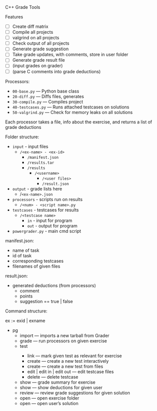 C++ Grade Tools

Features
- [ ] Create diff matrix
- [ ] Compile all projects
- [ ] valgrind on all projects
- [ ] Check output of all projects
- [ ] Generate grade suggestion
- [ ] Take grade updates, with comments, store in user folder
- [ ] Generate grade result file
- [ ] (input grades on grader)
- [ ] (parse C comments into grade deductions)

Processors:
* `00-base.py` — Python base class
* `20-diff.py` — Diffs files, generates
* `30-compile.py` — Compiles project
* `40-testcases.py` — Runs attached testcases on solutions
* `50-valgrind.py` — Check for memory leaks on all solutions

Each processor takes a file, info about the exercise, and returns a list of grade deductions

Folder structure:
* `input` - input files
    * `/<ex-name> - <ex-id>`
        * `/manifest.json`
        * `/results.tar`
        * `/results`
            * `/<username>`
                * `/<user files>`
                * `/result.json`
* `output` - grade lists here
    * /`<ex-name>.json`
* `processors` - scripts run on results
    * `/<num> - <script name>.py`
* `testcases` - testcases for results
    * `/<testcase name>`
        * `in` - input for program
        * `out` - output for program
* `powergrader.py` - main cmd script

manifest.json:
* name of task
* id of task
* corresponding testcases
* filenames of given files

result.json:
* generated deductions (from processors)
    * comment
    * points
    * suggestion == true | false

Command structure:

ex := exid | exname

* pg
    * import <file> <name> <id> — imports a new tarball from Grader
    * grade <ex> — run processors on given exercise
    * test <testname>
        * link <ex> — mark given test as relevant for exercise
        * create — create a new test interactively
        * create <in> <out> — create a new test from files
        * edit | edit in | edit out — edit testcase files
        * delete — delete testcase
    * show <ex> — grade summary for exercise
    * show <ex> <username> — show deductions for given user
    * review <ex> <username> — review grade suggestions for given solution
    * open <ex> — open exercise folder
    * open <ex> <username> — open user’s solution
